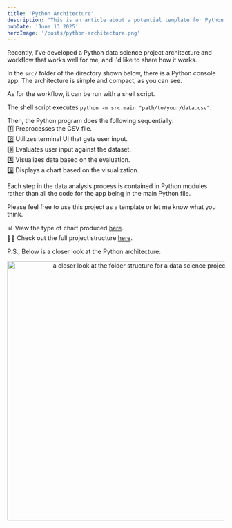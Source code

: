 ```yaml
---
title: 'Python Architecture'
description: "This is an article about a potential template for Python data science architecture."
pubDate: 'June 13 2025'
heroImage: '/posts/python-architecture.png'
---
```


Recently, I've developed a Python data science project architecture and workflow that works well for me, and I'd like to share how it works.

In the `src/` folder of the directory shown below, there is a Python console app. The architecture is simple and compact, as you can see.

As for the workflow, it can be run with a shell script.

The shell script executes `python -m src.main "path/to/your/data.csv"`.

Then, the Python program does the following sequentially:<br/>
 1️⃣ Preprocesses the CSV file.<br/>
 2️⃣ Utilizes terminal UI that gets user input.<br/>
 3️⃣ Evaluates user input against the dataset.<br/>
 4️⃣ Visualizes data based on the evaluation.<br/>
 5️⃣ Displays a chart based on the visualization.<br/>

Each step in the data analysis process is contained in Python modules rather than all the code for the app being in the main Python file.

Please feel free to use this project as a template or let me know what you think.

📊 View the type of chart produced [here](https://github.com/pjnalls/jobdemand/blob/main/results/results.png).<br/>
🧑‍💻 Check out the full project structure [here](https://github.com/pjnalls/jobdemand).

P.S., Below is a closer look at the Python architecture:

<div align="center">
    <img 
        alt="a closer look at the folder structure for a data science project" 
        src="/posts/python-arch-zoomed-in.png"
        width="600px"    
    />
</div>
